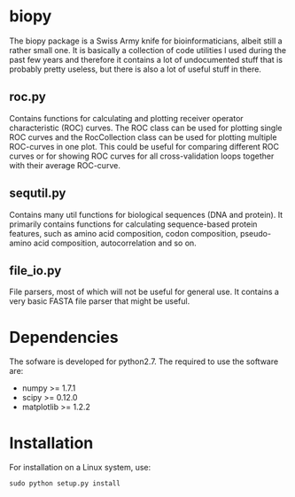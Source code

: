 biopy
=====

The biopy package is a Swiss Army knife for bioinformaticians, albeit still
a rather small one. It is basically a collection of code utilities I used
during the past few years and therefore it contains a lot of undocumented stuff
that is probably pretty useless, but there is also a lot of useful stuff in
there.

roc.py
------

Contains functions for calculating and plotting receiver operator
characteristic (ROC) curves. The ROC class can be used for plotting single ROC
curves and the RocCollection class can be used for plotting multiple ROC-curves
in one plot. This could be useful for comparing different ROC curves or for
showing ROC curves for all cross-validation loops together with their average
ROC-curve.

sequtil.py
----------

Contains many util functions for biological sequences (DNA and protein). It
primarily contains functions for calculating sequence-based protein features,
such as amino acid composition, codon composition, pseudo-amino acid
composition, autocorrelation and so on.

file\_io.py
-----------

File parsers, most of which will not be useful for general use. It contains
a very basic FASTA file parser that might be useful.


Dependencies
============

The sofware is developed for python2.7. The required to use the software are:

- numpy >= 1.7.1
- scipy >= 0.12.0
- matplotlib >= 1.2.2


Installation
============

For installation on a Linux system, use:

    sudo python setup.py install

